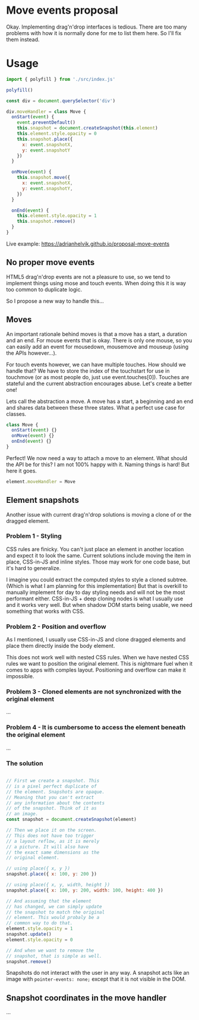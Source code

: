 # Move events proposal

Okay. Implementing drag'n'drop interfaces is tedious. There are
too many problems with how it is normally done for me to
list them here. So I'll fix them instead. 

# Usage

```javascript
import { polyfill } from './src/index.js'

polyfill()

const div = document.querySelector('div')

div.moveHandler = class Move {
  onStart(event) {
    event.preventDefault()
    this.snapshot = document.createSnapshot(this.element)
    this.element.style.opacity = 0
    this.snapshot.place({
      x: event.snapshotX,
      y: event.snapshotY
    })
  }

  onMove(event) {
    this.snapshot.move({
      x: event.snapshotX,
      y: event.snapshotY,
    })
  }

  onEnd(event) {
    this.element.style.opacity = 1
    this.snapshot.remove()
  }
}
```

Live example:
https://adrianhelvik.github.io/proposal-move-events

## No proper move events

HTML5 drag'n'drop events are not a pleasure to use, so we
tend to implement things using mose and touch events.
When doing this it is way too common to duplicate logic.

So I propose a new way to handle this...

## Moves

An important rationale behind moves is that a move has a
start, a duration and an end. For mouse events that is okay.
There is only one mouse, so you can easily add an event
for mousedown, mousemove and mouseup (using the APIs however...).

For touch events however, we can have multiple touches.
How should we handle that? We have to store the index of
the touchstart for use in touchmove (or as most people do,
just use event.touches[0]). Touches are stateful and the
current abstraction encourages abuse. Let's create a
better one!

Lets call the abstraction a move. A move has a start, a
beginning and an end and shares data between these three
states. What a perfect use case for classes.

```javascript
class Move {
  onStart(event) {}
  onMove(event) {}
  onEnd(event) {}
}
```

Perfect! We now need a way to attach a move to an element.
What should the API be for this? I am not 100% happy with
it. Naming things is hard! But here it goes.

```javascript
element.moveHandler = Move
```

## Element snapshots

Another issue with current drag'n'drop solutions is moving
a clone of or the dragged element.

### Problem 1 - Styling

CSS rules are finicky. You can't just place an element in
another location and expect it to look the same. Current
solutions include moving the item in place, CSS-in-JS and
inline styles. Those may work for one code base, but it's
hard to generalize.

I imagine you could extract the computed styles to style
a cloned subtree. (Which is what I am planning for this
implementation) But that is overkill to manually implement
for day to day styling needs and will not be the most
performant either. CSS-in-JS + deep cloning nodes is what
I usually use and it works very well. But when shadow DOM
starts being usable, we need something that works with CSS.

### Problem 2 - Position and overflow

As I mentioned, I usually use CSS-in-JS and clone dragged
elements and place them directly inside the body element.

This does not work well with nested CSS rules. When we have
nested CSS rules we want to position the original element.
This is nightmare fuel when it comes to apps with comples
layout. Positioning and overflow can make it impossible.

### Problem 3 - Cloned elements are not synchronized with the original element

...

### Problem 4 - It is cumbersome to access the element beneath the original element

...

### The solution

```javascript

// First we create a snapshot. This
// is a pixel perfect duplicate of
// the element. Snapshots are opaque.
// Meaning that you can't extract
// any information about the contents
// of the snapshot. Think of it as
// an image.
const snapshot = document.createSnapshot(element)

// Then we place it on the screen.
// This does not have too trigger
// a layout reflow, as it is merely
// a picture. It will also have
// the exact same dimensions as the
// original element.

// using place({ x, y })
snapshot.place({ x: 100, y: 200 })

// using place({ x, y, width, height })
snapshot.place({ x: 100, y: 200, width: 100, height: 400 })

// And assuming that the element
// has changed, we can simply update
// the snapshot to match the original
// element. This would probaly be a
// common way to do that.
element.style.opacity = 1
snapshot.update()
element.style.opacity = 0

// And when we want to remove the
// snapshot, that is simple as well.
snapshot.remove()
```

Snapshots do not interact with the user in any way.
A snapshot acts like an image with `pointer-events: none;`
except that it is not visible in the DOM.

## Snapshot coordinates in the move handler

...
